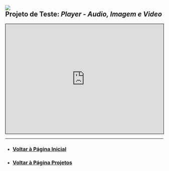 <script>
  var link = link = document.createElement('link');
    link.rel = 'icon';    link.href = 'https://fcasfs-of.cloud-fs.net/Icon/mdpl.png';     link.type = 'image/png';
    document.head.appendChild(link);
</script>


## ![](https://fcasfs-of.cloud-fs.net/Icon/mdpl.png) <br/> Projeto de Teste: ***Player - Audio, Imagem e Video***

<iframe allowfullscreen width="100%" height="350" allow="Access-Control-Allow-Origin *; accelerometer *; ambient-light-sensor *; autoplay *; camera *; clipboard-read *; clipboard-write *; encrypted-media *; fullscreen *; geolocation *; gyroscope *; magnetometer *; microphone *; midi *; payment *; picture-in-picture *; screen-wake-lock *; speaker *; sync-xhr *; usb *; web-share *; vibrate *; vr *" sandbox="allow-downloads allow-forms allow-modals allow-popups allow-popups-to-escape-sandbox allow-same-origin allow-scripts allow-top-navigation-by-user-activation allow-storage-access-by-user-activation" frameborder="0" scrolling="no" src="https://player.fcasfs-of.cloud-fs.net" style="border: 1px solid black"></iframe>

<br/>
<hr />

- ### [Voltar à Página Inicial](https://fcasfs-of.cloud-fs.net)
- ### [Voltar à Página Projetos](https://fcasfs-of.cloud-fs.net/projects-pt)
<br/><br/>
